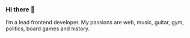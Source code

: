 ### Hi there 👋

I’m a lead frontend developer. My passions are web, music, guitar, gym, politics, board games and history.
